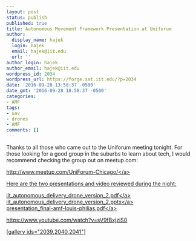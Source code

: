 ```yaml
---
layout: post
status: publish
published: true
title: Autonomous Movement Framework Presentation at Uniforum
author:
  display_name: hajek
  login: hajek
  email: hajek@iit.edu
  url: ''
author_login: hajek
author_email: hajek@iit.edu
wordpress_id: 2034
wordpress_url: https://forge.sat.iit.edu/?p=2034
date: '2016-09-28 13:58:37 -0500'
date_gmt: '2016-09-28 18:58:37 -0500'
categories:
- AMF
tags:
- uav
- drones
- AMF
comments: []
---
```

<p>Thanks to all those who came out to the Uniforum meeting tonight.  For those looking for a good group in the suburbs to learn about tech, I would recommend checking the group out on meetup.com:</p>
<p><a href="http:&#47;&#47;www.meetup.com&#47;UniForum-Chicago&#47;">http:&#47;&#47;www.meetup.com&#47;UniForum-Chicago&#47;<&#47;a></p>
<p>Here are the two presentations and video reviewed during the night:</p>
<p><a href="/assets/2016&#47;09&#47;IIT_Autonomous_Delivery_Drone_VERSION_2.pdf">iit_autonomous_delivery_drone_version_2.pdf<&#47;a><br />
<a href="/assets/2016&#47;09&#47;IIT_Autonomous_Delivery_Drone_VERSION_2.pptx">iit_autonomous_delivery_drone_version_2.pptx<&#47;a><br />
<a href="/assets/2016&#47;09&#47;Presentation_final-AMF-Louis-Philias.pdf">presentation_final-amf-louis-philias.pdf<&#47;a></p>
<p>https:&#47;&#47;www.youtube.com&#47;watch?v=sV9fBxjziS0</p>
<p>[gallery ids="2039,2040,2041"]</p>
